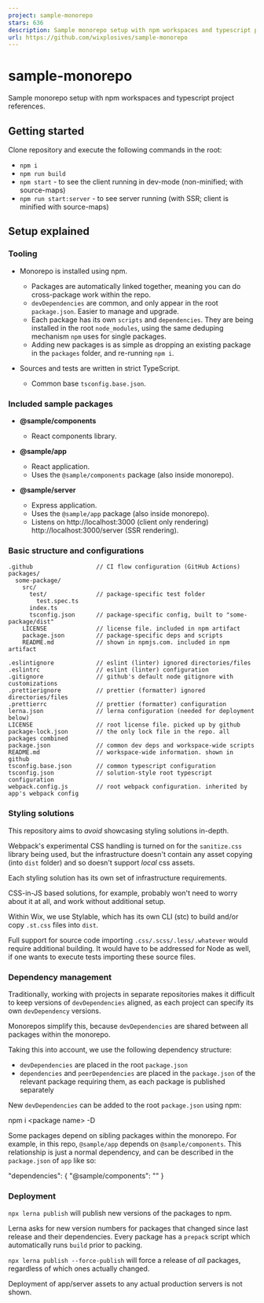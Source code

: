 ```yaml
---
project: sample-monorepo
stars: 636
description: Sample monorepo setup with npm workspaces and typescript project references
url: https://github.com/wixplosives/sample-monorepo
---
```


sample-monorepo
===============

Sample monorepo setup with npm workspaces and typescript project references.

Getting started
---------------

Clone repository and execute the following commands in the root:

-   `npm i`
-   `npm run build`
-   `npm start` - to see the client running in dev-mode (non-minified; with source-maps)
-   `npm run start:server` - to see server running (with SSR; client is minified with source-maps)

Setup explained
---------------

### Tooling

-   Monorepo is installed using npm.
    
    -   Packages are automatically linked together, meaning you can do cross-package work within the repo.
    -   `devDependencies` are common, and only appear in the root `package.json`. Easier to manage and upgrade.
    -   Each package has its own `scripts` and `dependencies`. They are being installed in the root `node_modules`, using the same deduping mechanism `npm` uses for single packages.
    -   Adding new packages is as simple as dropping an existing package in the `packages` folder, and re-running `npm i`.
-   Sources and tests are written in strict TypeScript.
    
    -   Common base `tsconfig.base.json`.

### Included sample packages

-   **@sample/components**
    
    -   React components library.
-   **@sample/app**
    
    -   React application.
    -   Uses the `@sample/components` package (also inside monorepo).
-   **@sample/server**
    
    -   Express application.
    -   Uses the `@sample/app` package (also inside monorepo).
    -   Listens on http://localhost:3000 (client only rendering) http://localhost:3000/server (SSR rendering).

### Basic structure and configurations

```
.github                  // CI flow configuration (GitHub Actions)
packages/
  some-package/
    src/
      test/              // package-specific test folder
        test.spec.ts
      index.ts
      tsconfig.json      // package-specific config, built to "some-package/dist"
    LICENSE              // license file. included in npm artifact
    package.json         // package-specific deps and scripts
    README.md            // shown in npmjs.com. included in npm artifact

.eslintignore            // eslint (linter) ignored directories/files
.eslintrc                // eslint (linter) configuration
.gitignore               // github's default node gitignore with customizations
.prettierignore          // prettier (formatter) ignored directories/files
.prettierrc              // prettier (formatter) configuration
lerna.json               // lerna configuration (needed for deployment below)
LICENSE                  // root license file. picked up by github
package-lock.json        // the only lock file in the repo. all packages combined
package.json             // common dev deps and workspace-wide scripts
README.md                // workspace-wide information. shown in github
tsconfig.base.json       // common typescript configuration
tsconfig.json            // solution-style root typescript configuration
webpack.config.js        // root webpack configuration. inherited by app's webpack config
```

### Styling solutions

This repository aims to _avoid_ showcasing styling solutions in-depth.

Webpack's experimental CSS handling is turned on for the `sanitize.css` library being used, but the infrastructure doesn't contain any asset copying (into `dist` folder) and so doesn't support _local_ css assets.

Each styling solution has its own set of infrastructure requirements.

CSS-in-JS based solutions, for example, probably won't need to worry about it at all, and work without additional setup.

Within Wix, we use Stylable, which has its own CLI (stc) to build and/or copy `.st.css` files into `dist`.

Full support for source code importing `.css/.scss/.less/.whatever` would require additional building. It would have to be addressed for Node as well, if one wants to execute tests importing these source files.

### Dependency management

Traditionally, working with projects in separate repositories makes it difficult to keep versions of `devDependencies` aligned, as each project can specify its own `devDependency` versions.

Monorepos simplify this, because `devDependencies` are shared between all packages within the monorepo.

Taking this into account, we use the following dependency structure:

-   `devDependencies` are placed in the root `package.json`
-   `dependencies` and `peerDependencies` are placed in the `package.json` of the relevant package requiring them, as each package is published separately

New `devDependencies` can be added to the root `package.json` using npm:

npm i <package name\> -D

Some packages depend on sibling packages within the monorepo. For example, in this repo, `@sample/app` depends on `@sample/components`. This relationship is just a normal dependency, and can be described in the `package.json` of `app` like so:

  "dependencies": {
    "@sample/components": "<package version>"
  }

### Deployment

`npx lerna publish` will publish new versions of the packages to npm.

Lerna asks for new version numbers for packages that changed since last release and their dependencies. Every package has a `prepack` script which automatically runs `build` prior to packing.

`npx lerna publish --force-publish` will force a release of _all_ packages, regardless of which ones actually changed.

Deployment of app/server assets to any actual production servers is not shown.

